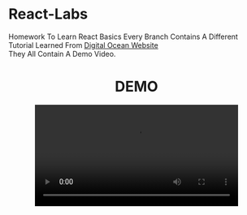 # React-Labs
Homework To Learn React Basics
Every Branch Contains A Different Tutorial Learned From <a href="https://www.digitalocean.com/">Digital Ocean Website</a>
<br>They All Contain A Demo Video.

<h1 align="center">DEMO</h1>
<div align="center">
<video src="https://user-images.githubusercontent.com/100727442/206919681-a9a4404a-82c9-412f-92df-46d9dfdc26ad.mp4" width="400"/>
</div>
